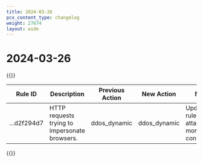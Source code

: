 ```yaml
---
title: 2024-03-26
pcx_content_type: changelog
weight: 27674
layout: wide
---
```


# 2024-03-26

{{<table-wrap>}}
<table style="width: 100%">
  <thead>
    <tr>
      <th>Rule ID</th>
      <th>Description</th>
      <th>Previous Action</th>
      <th>New Action</th>
      <th>Notes</th>
    </tr>
  </thead>
  <tbody>
    <tr>
      <td>...d2f294d7</td>
      <td>HTTP requests trying to impersonate browsers.</td>
      <td>ddos_dynamic</td>
      <td>ddos_dynamic</td>
      <td>Update the rule to block attacks more consistently.</td>
    </tr>
  </tbody>
</table>
{{</table-wrap>}}